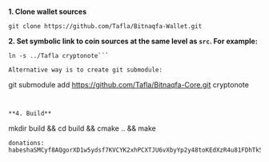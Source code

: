 **1. Clone wallet sources**

```
git clone https://github.com/Tafla/Bitnaqfa-Wallet.git
```


**2. Set symbolic link to coin sources at the same level as `src`. For example:**

```
ln -s ../Tafla cryptonote```

Alternative way is to create git submodule:

```
git submodule add https://github.com/Tafla/Bitnaqfa-Core.git cryptonote
```


**4. Build**

```
mkdir build && cd build && cmake .. && make
```
donations:  habeshaSMCyf8AQgorXD1w5ydsf7KVCYK2xhPCXTJU6vXbyYp2y48toKEdXzR4u81FDhTk5Y71BKRTWdJurKBCJYK2PAhDM1VEG22G
